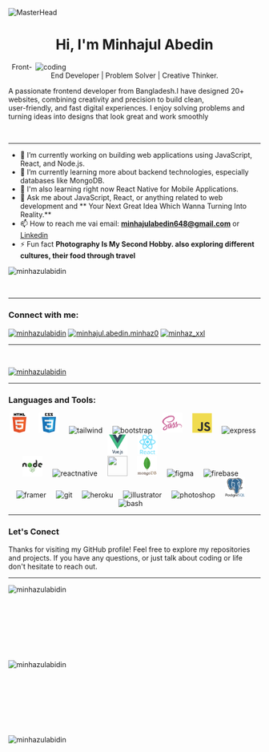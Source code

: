 ![MasterHead](https://www.digitaladlectio.com/wp-content/uploads/2020/04/New-PNC-Animated-Banners.gif)


<h1 align="center">Hi, I'm Minhajul Abedin</h1>
<img align="right" alt="coding" width="450" src="https://c.tenor.com/qJ5evVs-_uUAAAAC/coding.gif" />
<p align="center">Front-End Developer | Problem Solver | Creative Thinker.</p>
<p>A passionate frontend developer from Bangladesh.I have designed 20+ websites, combining creativity and precision to build clean,</br> user-friendly, and fast digital experiences. I enjoy solving problems and turning ideas into designs that look great and work smoothly</p>
</br>

---
- 🔭 I’m currently working on building web applications using JavaScript, React, and Node.js.
- 🌱 I’m currently learning more about backend technologies, especially databases like MongoDB.
- 📱 I'm also learning right now React Native for Mobile Applications.
- 💬 Ask me about JavaScript, React, or anything related to web development and ** Your Next Great Idea Which Wanna Turning Into Reality.**
- 📫 How to reach me vai email: **minhajulabedin648@gmail.com** or [Linkedin](https://www.linkedin.com/in/minhazulabidin/)
- ⚡ Fun fact **Photography Is My Second Hobby. also exploring different cultures, their food through travel**
<p align="left"> <img src="https://komarev.com/ghpvc/?username=minhazulabidin&label=Profile%20views&color=0e75b6&style=flat" alt="minhazulabidin" /> </p>
</br>

---

<h3 align="left">Connect with me:</h3>
<p align="left">
<a href="https://linkedin.com/in/minhazulabidin" target="blank"><img align="center" src="https://raw.githubusercontent.com/rahuldkjain/github-profile-readme-generator/master/src/images/icons/Social/linked-in-alt.svg" alt="minhazulabidin" height="30" width="40" /></a> 
<a href="https://fb.com/minhajul.abedin.minhaz0" target="blank"><img align="center" src="https://raw.githubusercontent.com/rahuldkjain/github-profile-readme-generator/master/src/images/icons/Social/facebook.svg" alt="minhajul.abedin.minhaz0" height="30" width="40" /></a>
<a href="https://instagram.com/minhaz_xxl" target="blank"><img align="center" src="https://raw.githubusercontent.com/rahuldkjain/github-profile-readme-generator/master/src/images/icons/Social/instagram.svg" alt="minhaz_xxl" height="30" width="40" /></a>
</p>

---

 </br>
<p align="left"> <a href="https://github.com/ryo-ma/github-profile-trophy"><img src="https://github-profile-trophy.vercel.app/?username=minhazulabidin" alt="minhazulabidin" /></a> </p>

---

<h3 align="left">Languages and Tools:</h3>
<p align="center"> 
  <img src="https://raw.githubusercontent.com/devicons/devicon/master/icons/html5/html5-original-wordmark.svg" alt="html5" width="40" height="40"/> &nbsp; &nbsp;
<img src="https://raw.githubusercontent.com/devicons/devicon/master/icons/css3/css3-original-wordmark.svg" alt="css3" width="40" height="40"/> &nbsp; &nbsp;
  <img src="https://www.vectorlogo.zone/logos/tailwindcss/tailwindcss-icon.svg" alt="tailwind" width="40" height="40"/> &nbsp; &nbsp;
  <img src="https://cdn.worldvectorlogo.com/logos/bootstrap-5-1.svg" alt="bootstrap" width="40" height="40"/> &nbsp; &nbsp;
  <img src="https://raw.githubusercontent.com/devicons/devicon/master/icons/sass/sass-original.svg" alt="sass" width="40" height="40"/> &nbsp; &nbsp;
  <img src="https://raw.githubusercontent.com/devicons/devicon/master/icons/javascript/javascript-original.svg" alt="javascript" width="40" height="40"/> &nbsp; &nbsp;
<img src="https://ajeetchaulagain.com/static/7cb4af597964b0911fe71cb2f8148d64/87351/express-js.png" alt="express" width="40" height="40"/> &nbsp; &nbsp;
  <img src="https://raw.githubusercontent.com/devicons/devicon/master/icons/vuejs/vuejs-original-wordmark.svg" alt="vuejs" width="40" height="40"/> &nbsp; &nbsp; 
  <img src="https://raw.githubusercontent.com/devicons/devicon/master/icons/react/react-original-wordmark.svg" alt="react" width="40" height="40"/> &nbsp; &nbsp; </br>
   <img src="https://raw.githubusercontent.com/devicons/devicon/master/icons/nodejs/nodejs-original-wordmark.svg" alt="nodejs" width="40" height="40"/> &nbsp; &nbsp; 
 <img src="https://reactnative.dev/img/header_logo.svg" alt="reactnative" width="40" height="40"/> &nbsp; &nbsp;
  <img src="https://encrypted-tbn0.gstatic.com/images?q=tbn:ANd9GcQw0_yhGEmhIF8QjL7poBJqowjSlIw0kKKOJA&s" width="40" height="40"/> &nbsp; &nbsp;
  <img src="https://raw.githubusercontent.com/devicons/devicon/master/icons/mongodb/mongodb-original-wordmark.svg" alt="mongodb" width="40" height="40"/> &nbsp; &nbsp;
 <img src="https://www.vectorlogo.zone/logos/figma/figma-icon.svg" alt="figma" width="40" height="40"/> &nbsp; &nbsp;
 <img src="https://www.vectorlogo.zone/logos/firebase/firebase-icon.svg" alt="firebase" width="40" height="40"/> &nbsp; &nbsp;
<img src="https://www.vectorlogo.zone/logos/framer/framer-icon.svg" alt="framer" width="40" height="40"/> &nbsp; &nbsp; 
 <img src="https://www.vectorlogo.zone/logos/git-scm/git-scm-icon.svg" alt="git" width="40" height="40"/> &nbsp; &nbsp;
<img src="https://www.vectorlogo.zone/logos/heroku/heroku-icon.svg" alt="heroku" width="40" height="40"/> &nbsp; &nbsp; 
<img src="https://www.vectorlogo.zone/logos/adobe_illustrator/adobe_illustrator-icon.svg" alt="illustrator" width="40" height="40"/> &nbsp; &nbsp;
 <img src="https://upload.wikimedia.org/wikipedia/commons/thumb/a/af/Adobe_Photoshop_CC_icon.svg/512px-Adobe_Photoshop_CC_icon.svg.png?20200616073617" alt="photoshop" width="40" height="40"/> &nbsp; &nbsp;
 <img src="https://raw.githubusercontent.com/devicons/devicon/master/icons/postgresql/postgresql-original-wordmark.svg" alt="postgresql" width="40" height="40"/> &nbsp; &nbsp;
  <img src="https://www.vectorlogo.zone/logos/gnu_bash/gnu_bash-icon.svg" alt="bash" width="40" height="40"/> &nbsp; &nbsp;

</p>

***
<h3 align="left">Let's Conect</h3>
<p>Thanks for visiting my GitHub profile! Feel free to explore my repositories and projects. If you have any questions, or just talk about coding or life don't hesitate to reach out.</p>

***

<p><img width="260" height="150" align="left" src="https://github-readme-stats.vercel.app/api/top-langs?username=minhazulabidin&show_icons=true&locale=en&layout=compact" alt="minhazulabidin" /></p>

<p><img width="260" height="150" align="left" src="https://github-readme-stats.vercel.app/api?username=minhazulabidin&show_icons=true&locale=en" alt="minhazulabidin" /></p>

<p><img width="260" height="150" align="left" src="https://github-readme-streak-stats.herokuapp.com/?user=minhazulabidin&" alt="minhazulabidin" /></p>
